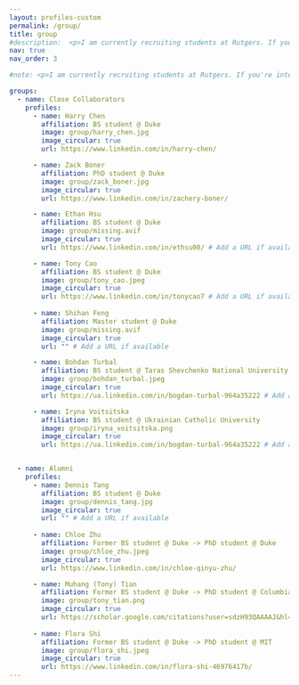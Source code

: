 ```yaml
---
layout: profiles-custom
permalink: /group/
title: group
#description:  <p>I am currently recruiting students at Rutgers. If you're interested in joining my group, please take a look at <a href="/_pages/prospective_students/">this page</a>.</p>
nav: true
nav_order: 3

#note: <p>I am currently recruiting students at Rutgers. If you're interested in joining my group, please take a look at <a href="/prospective_students/">this page</a>.</p>

groups:
  - name: Close Collaborators
    profiles:
      - name: Harry Chen
        affiliation: BS student @ Duke
        image: group/harry_chen.jpg
        image_circular: true
        url: https://www.linkedin.com/in/harry-chen/

      - name: Zack Boner
        affiliation: PhD student @ Duke
        image: group/zack_boner.jpg
        image_circular: true
        url: https://www.linkedin.com/in/zachery-boner/

      - name: Ethan Hsu
        affiliation: BS student @ Duke
        image: group/missing.avif
        image_circular: true
        url: https://www.linkedin.com/in/ethsu00/ # Add a URL if available

      - name: Tony Cao
        affiliation: BS student @ Duke
        image: group/tony_cao.jpeg
        image_circular: true
        url: https://www.linkedin.com/in/tonycao7 # Add a URL if available
        
      - name: Shihan Feng
        affiliation: Master student @ Duke
        image: group/missing.avif
        image_circular: true
        url: "" # Add a URL if available

      - name: Bohdan Turbal
        affiliation: BS student @ Taras Shevchenko National University of Kyiv 
        image: group/bohdan_turbal.jpeg
        image_circular: true
        url: https://ua.linkedin.com/in/bogdan-turbal-964a35222 # Add a URL if available

      - name: Iryna Voitsitska
        affiliation: BS student @ Ukrainian Catholic University 
        image: group/iryna_voitsitska.png
        image_circular: true
        url: https://ua.linkedin.com/in/bogdan-turbal-964a35222 # Add a URL if available


  - name: Alumni
    profiles:
      - name: Dennis Tang
        affiliation: BS student @ Duke
        image: group/dennis_tang.jpg
        image_circular: true
        url: "" # Add a URL if available
        
      - name: Chloe Zhu
        affiliation: Former BS student @ Duke -> PhD student @ Duke
        image: group/chloe_zhu.jpeg
        image_circular: true
        url: https://www.linkedin.com/in/chloe-qinyu-zhu/

      - name: Muhang (Tony) Tian
        affiliation: Former BS student @ Duke -> PhD student @ Columbia
        image: group/tony_tian.png
        image_circular: true
        url: https://scholar.google.com/citations?user=sdzH93QAAAAJ&hl=en
        
      - name: Flora Shi
        affiliation: Former BS student @ Duke -> PhD student @ MIT
        image: group/flora_shi.jpeg
        image_circular: true
        url: https://www.linkedin.com/in/flora-shi-46976417b/
---
```


<!-- <p class="important-announcement">Close Collaborators</p>

<table class="imgtable">
  <tr>
    <td>
      <img src="/assets/img/group/harry_chen.jpg" alt="Harry Chen" width="100" height="100" />&nbsp;
    </td>
    <td align="left">
      <p>
        <a href="https://www.linkedin.com/in/harry-chen/" target="_blank" rel="noopener noreferrer">Harry Chen</a><br>
        BS student @ Duke
      </p>
    </td>
  </tr>
</table>

<table class="imgtable">
  <tr>
    <td>
      <img src="/assets/img/group/zack_boner.jpg" alt="Zack Boner" width="100" height="100" />&nbsp;
    </td>
    <td align="left">
      <p>
        <a href="https://www.linkedin.com/in/zachery-boner/" target="_blank" rel="noopener noreferrer">Zack Boner</a><br>
        PhD student @ Duke
      </p>
    </td>
  </tr>
</table>

<table class="imgtable">
  <tr>
    <td>
      <img src="/assets/img/group/dennis_tang.jpg" alt="Dennis Tang" width="100" height="100" />&nbsp;
    </td>
    <td align="left">
      <p>
        <a href="" target="_blank" rel="noopener noreferrer">Dennis Tang</a><br>
        BS student @ Duke
      </p>
    </td>
  </tr>
</table>

<table class="imgtable">
  <tr>
    <td>
      <img src="/assets/img/group/chloe_zhu.jpeg" alt="Chloe Zhu" width="100" height="100" />&nbsp;
    </td>
    <td align="left">
      <p>
        <a href="https://www.linkedin.com/in/chloe-qinyu-zhu/" target="_blank" rel="noopener noreferrer">Chloe Zhu</a><br>
        BS student @ Duke-> PhD student @ Duke
      </p>
    </td>
  </tr>
</table>

<table class="imgtable">
  <tr>
    <td>
      <img src="/assets/img/group/tony_tian.png" alt="Muhang (Tony) Tian" width="100" height="100" />&nbsp;
    </td>
    <td align="left">
      <p>
        <a href="https://scholar.google.com/citations?user=sdzH93QAAAAJ&hl=en" target="_blank" rel="noopener noreferrer">Muhang (Tony) Tian</a><br>
        BS student @ Duke-> PhD student @ Columbia
      </p>
    </td>
  </tr>
</table>


 -->
